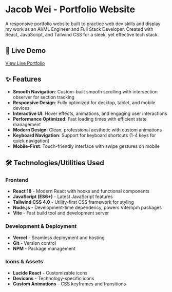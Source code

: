 # Jacob Wei - Portfolio Website

A responsive portfolio website built to practice web dev skills and display my work as an AI/ML Engineer
and Full Stack Developer. Created with React, JavaScript, and Tailwind CSS for a sleek, yet effective tech stack.

## 🚀 Live Demo

[View Live Portfolio](jacobwei-portfolio.vercel.app/)

## ✨ Features

- **Smooth Navigation**: Custom-built smooth scrolling with intersection observer for section tracking
- **Responsive Design**: Fully optimized for desktop, tablet, and mobile devices
- **Interactive UI**: Hover effects, animations, and engaging user interactions
- **Performance Optimized**: Fast loading times with efficient state management
- **Modern Design**: Clean, professional aesthetic with custom animations
- **Keyboard Navigation**: Support for keyboard shortcuts (1-4 keys for quick navigation)
- **Mobile-First**: Touch-friendly interface with swipe gestures on mobile

## 🛠 Technologies/Utilities Used

### Frontend
- **React 18** - Modern React with hooks and functional components
- **JavaScript (ES6+)** - Latest JavaScript features
- **Tailwind CSS 4.0** - Utility-first CSS framework for styling
- **Node.js** - Development-time dependency, powers Vite/npm packages
- **Vite** - Fast build tool and development server

### Development & Deployment
- **Vercel** - Seamless deployment and hosting
- **Git** - Version control
- **NPM** - Package management

### Icons & Assets
- **Lucide React** - Customizable icons
- **Devicons** - Technology-specific icons
- **Custom Animations** - CSS keyframes and transitions
